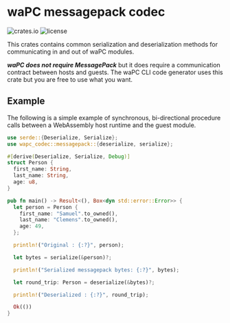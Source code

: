 # waPC messagepack codec

![crates.io](https://img.shields.io/crates/v/wapc-codec.svg)
![license](https://img.shields.io/crates/l/wapc-codec.svg)

This crates contains common serialization and deserialization methods for communicating in and out of waPC modules.

**_waPC does not require MessagePack_** but it does require a communication contract between hosts and guests. The waPC CLI code generator uses this crate but you are free to use what you want.

## Example

The following is a simple example of synchronous, bi-directional procedure calls between a WebAssembly host runtime and the guest module.

```rust
use serde::{Deserialize, Serialize};
use wapc_codec::messagepack::{deserialize, serialize};

#[derive(Deserialize, Serialize, Debug)]
struct Person {
  first_name: String,
  last_name: String,
  age: u8,
}

pub fn main() -> Result<(), Box<dyn std::error::Error>> {
  let person = Person {
    first_name: "Samuel".to_owned(),
    last_name: "Clemens".to_owned(),
    age: 49,
  };

  println!("Original : {:?}", person);

  let bytes = serialize(&person)?;

  println!("Serialized messagepack bytes: {:?}", bytes);

  let round_trip: Person = deserialize(&bytes)?;

  println!("Deserialized : {:?}", round_trip);

  Ok(())
}
```
